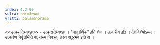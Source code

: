 ```yaml
---
index: 4.2.90
sutra: उत्करादिभ्यश्छः
vritti: balamanorama
---
```


<<उत्करादिभ्यश्छः>> - उत्करादिभ्यश्छः । "चातुरर्थिक" इति शेषः । उत्करीय इति । देशविशेषोऽयम् । उत्करेण निर्वृत्तमिति वा, तस्य निवासः, तस्य अदूरभव इति वा । 